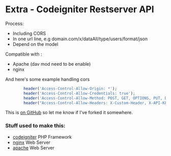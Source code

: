 # Extra - Codeigniter Restserver API

Process:

 * Including CORS
 * In one url line, e.g domain.com/x/dataAll/type/users/format/json
 * Depend on the model


Compatible with :

 * Apache (dav mod need to be enable)
 * nginx

And here's some example handling cors

```php
        header('Access-Control-Allow-Origin: *');
        header('Access-Control-Allow-Credentials: true');
        header('Access-Control-Allow-Method: POST, GET, OPTIONS, PUT, DELETE');
        header("Access-Control-Allow-Headers: X-Custom-Header, X-API-KEY, Origin, X-Requested-With, Content-Type, Accept, Access-Control-Request-Method, Authorization");
```

This is [on GitHub](https://github.com/metallurgical/codeigniter-restserver-api) so let me know if I've forked it somewhere.


### Stuff used to make this:

 * [codeigniter](http://www.codeigniter.com/) PHP Framework
 * [nginx](http://nginx.org/) Web Server
 * [apache](http://www.apache.org/) Web Server
